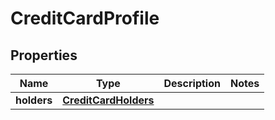 

# CreditCardProfile


## Properties

| Name | Type | Description | Notes |
|------------ | ------------- | ------------- | -------------|
|**holders** | [**CreditCardHolders**](CreditCardHolders.md) |  |  |



